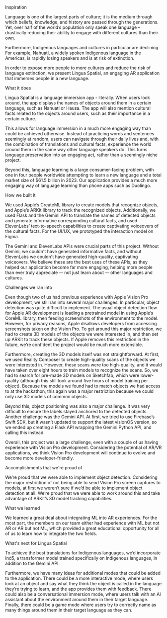 Inspiration

Language is one of the largest parts of culture; it is the medium through which beliefs, knowledge, and history are passed through the generations. Yet, over half of the world’s population only speak one language – drastically reducing their ability to engage with different cultures than their own.

Furthermore, Indigenous languages and cultures in particular are declining. For example, Nahuatl, a widely spoken Indigenous language in the Americas, is rapidly losing speakers and is at risk of extinction.

In order to expose more people to more cultures and reduce the risk of language extinction, we present Lingua Spatial, an engaging AR application that immerses people in a new language.

What it does

Lingua Spatial is a language immersion app - literally. When users look around, the app displays the names of objects around them in a certain language, such as Nahuatl or Hausa. The app will also mention cultural facts related to the objects around users, such as their importance in a certain culture.

This allows for language immersion in a much more engaging way than could be achieved otherwise. Instead of practicing words and sentences seemingly at random, users can navigate through their daily lives and, with the combination of translations and cultural facts, experience the world around them in the same way other language speakers do. This turns language preservation into an engaging act, rather than a seemingly niche project.

Beyond this, language learning is a large consumer-facing problem, with one in four people worldwide attempting to learn a new language and a total market size of $61.5 billion in 2023. Our application provides a much more engaging way of language learning than phone apps such as Duolingo.

How we built it

We used Apple’s CreateML library to create models that recognize objects, and Apple’s ARKit library to track the recognized objects. Additionally, we used Flask and the Gemini API to translate the names of detected objects and generate informative corresponding cultural facts, and used ElevenLabs’ text-to-speech capabilities to create captivating voiceovers of the cultural facts. For the UI/UX, we prototyped the interaction model on Figma.

The Gemini and ElevenLabs APIs were crucial parts of this project. Without Gemini, we couldn't have generated informative facts, and without ElevenLabs we couldn't have generated high-quality, captivating voiceovers. We believe these are the best uses of these APIs, as they helped our application become far more engaging, helping more people than ever truly appreciate -- not just learn about -- other languages and cultures.

Challenges we ran into

Even though two of us had previous experience with Apple Vision Pro development, we still ran into several major challenges. In particular, object detection was quite difficult to implement. The usual object detection flow for Apple AR development is loading a pretrained model in using Apple’s CoreML library, then feeding screenshots of the environment to the model. However, for privacy reasons, Apple disallows developers from accessing screenshots taken on the Vision Pro. To get around this major restriction, we had to create 3D models of the objects we were interested in, and then set up ARKit to track these objects. If Apple removes this restriction in the future, we’re confident the project would be much more extensible.

Furthermore, creating the 3D models itself was not straightforward. At first, we used Reality Composer to create high-quality scans of the objects we were interested in. However, these scans were too high-quality, and it would have taken over eight hours to train models to recognize the scans. So, we had to search for pre-made 3D models on Sketchfab, which were lower-quality (although this still took around five hours of model training per object). Because the models we found had to match objects we had access to at the hackathon, this again was a major restriction because we could only use 3D models of common objects.

Beyond this, object positioning was also a major challenge. It was very difficult to ensure the labels stayed anchored to the detected objects. Another challenge was the Gemini API. At first, we tried to use Firebase’s Swift SDK, but it wasn’t updated to support the latest visionOS version, so we ended up creating a Flask API wrapping the Gemini Python API, and calling this instead.

Overall, this project was a large challenge, even with a couple of us having experience with Vision Pro development. Considering the potential of AR/VR applications, we think Vision Pro development will continue to evolve and become more developer-friendly.

Accomplishments that we're proud of

We’re proud that we were able to implement object detection. Considering the major restriction of not being able to send Vision Pro screen captures to models, at first we weren’t sure if we’d be able to implement object detection at all. We’re proud that we were able to work around this and take advantage of ARKit’s 3D model tracking capabilities.

What we learned

We learned a great deal about integrating ML into AR experiences. For the most part, the members on our team either had experience with ML but not AR or AR but not ML, which provided a great educational opportunity for all of us to learn how to integrate the two fields.

What's next for Lingua Spatial

To achieve the best translations for Indigenous languages, we’d incorporate Ind5, a transformer model trained specifically on Indigenous languages, in addition to the Gemini API.

Furthermore, we have many ideas for additional modes that could be added to the application. There could be a more interactive mode, where users look at an object and say what they think the object is called in the language they’re trying to learn, and the app provides them with feedback. There could also be a conversational immersion mode, where users talk with an AI assistant about the environment around them in their target language. Finally, there could be a game mode where users try to correctly name as many things around them in their target language as they can.
